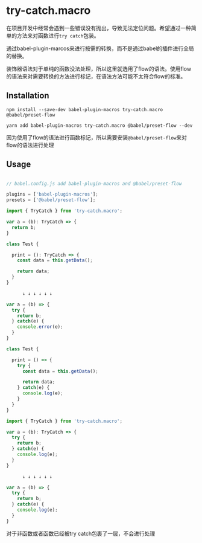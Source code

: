 # try-catch.macro

在项目开发中经常会遇到一些错误没有抛出，导致无法定位问题。希望通过一种简单的方法来对函数进行`try catch`包装。

通过babel-plugin-marcos来进行按需的转换，而不是通过babel的插件进行全局的替换。

装饰器语法对于单纯的函数没法处理，所以这里就选用了flow的语法。使用flow的语法来对需要转换的方法进行标记，在语法方法可能不太符合flow的标准。


## Installation

```
npm install --save-dev babel-plugin-macros try-catch.macro @babel/preset-flow 
```

```
yarn add babel-plugin-macros try-catch.macro @babel/preset-flow --dev
```

因为使用了flow的语法进行函数标记，所以需要安装`@babel/preset-flow`来对flow的语法进行处理

## Usage

```js

// babel.config.js add babel-plugin-macros and @babel/preset-flow

plugins = ['babel-plugin-macros'];
presets = ['@babel/preset-flow'];

```

```js
import { TryCatch } from 'try-catch.macro';

var a = (b): TryCatch => {
  return b;
}

class Test {

  print = (): TryCatch => {
    const data = this.getData();

    return data;
  }
}

      ↓ ↓ ↓ ↓ ↓ ↓

var a = (b) => {
  try {
    return b;
  } catch(e) {
    console.error(e);
  }
}

class Test {

  print = () => {
    try {
      const data = this.getData();

      return data;
    } catch(e) {
      console.log(e);
    }
  }
}

```

```js
import { TryCatch } from 'try-catch.macro';

var a = (b): TryCatch => {
  try {
    return b;
  } catch(e) {
    console.log(e);
  }
}

      ↓ ↓ ↓ ↓ ↓ ↓

var a = (b) => {
  try {
    return b;
  } catch(e) {
    console.log(e);
  }
}

```

对于非函数或者函数已经被try catch包裹了一层，不会进行处理